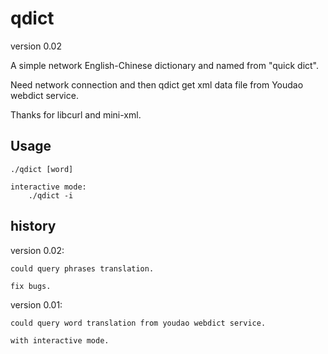 qdict
=====

version 0.02

A simple network English-Chinese dictionary and named from "quick dict".

Need network connection and then qdict get xml data file from Youdao webdict service.

Thanks for libcurl and mini-xml.

Usage
-----

	./qdict [word]

	interactive mode:
		./qdict -i
		
		
history
-----

version 0.02:

	could query phrases translation.
	
	fix bugs.
	
version 0.01:

	could query word translation from youdao webdict service.
	
	with interactive mode.
